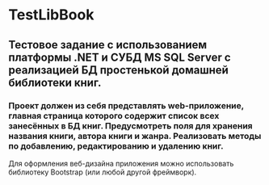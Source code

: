 # TestLibBook

## Тестовое задание с использованием платформы .NET и СУБД MS SQL Server с реализацией БД простенькой домашней библиотеки книг.

### Проект должен из себя представлять web-приложение, главная страница которого содержит список всех занесённых в БД книг. Предусмотреть поля для хранения названия книги, автора книги и жанра. Реализовать методы по добавлению, редактированию и удалению книг.

Для оформления веб-дизайна приложения можно использовать библиотеку Bootstrap (или любой другой фреймворк).
